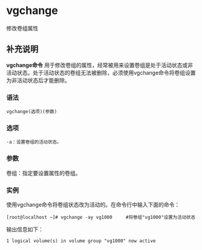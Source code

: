 #  vgchange

修改卷组属性

##  补充说明

**vgchange命令**
用于修改卷组的属性，经常被用来设置卷组是处于活动状态或非活动状态。处于活动状态的卷组无法被删除，必须使用vgchange命令将卷组设置为非活动状态后才能删除。

###  语法

    
    
    vgchange(选项)(参数)
    

###  选项

    
    
    -a：设置卷组的活动状态。
    

###  参数

卷组：指定要设置属性的卷组。

###  实例

使用vgchange命令将卷组状态改为活动的。在命令行中输入下面的命令：

    
    
    [root@localhost ~]# vgchange -ay vg1000     #将卷组"vg1000"设置为活动状态
    

输出信息如下：

    
    
    1 logical volume(s) in volume group "vg1000" now active
    

